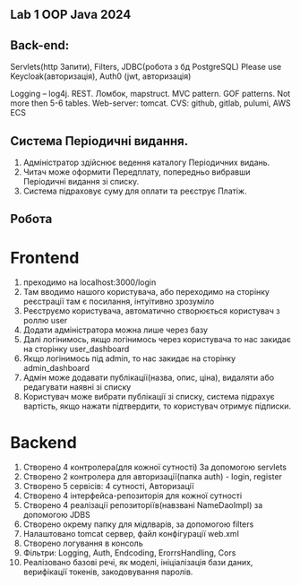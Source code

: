 ## Lab 1 OOP Java 2024
## Back-end:
Servlets(http Запити), Filters, JDBC(робота з бд PostgreSQL)
Please use Keycloak(авторизація), Auth0 (jwt, авторизація)

Logging – log4j.
REST. Ломбок, mapstruct.
MVC pattern. GOF patterns. Not more then 5-6 tables.
Web-server: tomcat.
CVS: github, gitlab, pulumi, AWS ECS
## Система Періодичні видання.
1) Адміністратор здійснює ведення каталогу Періодичних видань.
2) Читач може оформити Передплату,
попередньо вибравши Періодичні видання зі списку. 
3) Система підраховує суму для оплати та реєструє Платіж.

## Робота 
# Frontend
   1) преходимо на localhost:3000/login
   2) Там вводимо нашого користувача, або переходимо на сторінку реєстрації
      там є посилання, інтуітивно зрозуміло
   3) Реєструємо користувача, автоматично створюється користувач з роллю user
   4) Додати адміністратора можна лише через базу
   5) Далі логінимось, якщо логінимось через користувача то нас закидає на сторінку user_dashboard
   6) Якщо логінимось під admin, то нас закидає на сторінку admin_dashboard
   7) Адмін може додавати публікації(назва, опис, ціна), видаляти або редагувати наявні зі списку
   8) Користувач може вибрати публікації зі списку, система підрахує вартість, якщо нажати підтвердити, то користувач отримує підписки.
# Backend 
1) Створено 4 контролера(для кожної сутності) За допомогою servlets
2) Створено 2 контролера для авторизації(папка auth) - login, register
3) Створено 5 сервісів: 4 сутності, Авторизації
4) Створено 4 інтерфейса-репозиторія для кожної сутності
5) Створено 4 реалізації репозиторіїв(навзвані NameDaoImpl) за допомогою JDBS
6) Створено окрему папку для мідлварів, за допомогою filters
7) Налаштовано tomcat сервер, файл конфігурації web.xml
8) Створено логування в консоль
9) Фільтри: Logging, Auth, Endcoding, ErorrsHandling, Cors
10) Реалізовано базові речі, як моделі, ініціалізація бази даних, верифікації токенів, закодовування паролів. 

